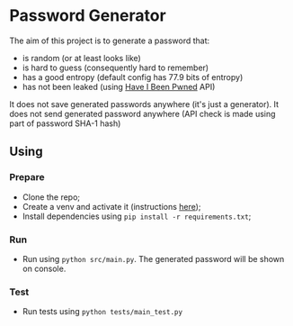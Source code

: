 # Password Generator

The aim of this project is to generate a password that:
* is random (or at least looks like)
* is hard to guess (consequently hard to remember)
* has a good entropy (default config has 77.9 bits of entropy)
* has not been leaked (using [Have I Been Pwned](https://haveibeenpwned.com/Passwords) API)

It does not save generated passwords anywhere (it's just a generator).
It does not send generated password anywhere (API check is made using part of password SHA-1 hash)

## Using
### Prepare
* Clone the repo;
* Create a venv and activate it (instructions [here](https://packaging.python.org/en/latest/guides/installing-using-pip-and-virtual-environments/#creating-a-virtual-environment));
* Install dependencies using  `pip install -r requirements.txt`;

### Run
* Run using `python src/main.py`. The generated password will be shown on console.

### Test
* Run tests using `python tests/main_test.py`
